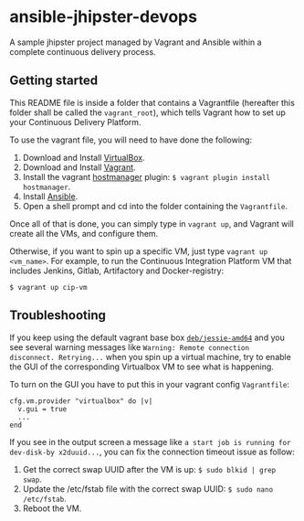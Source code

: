 # ansible-jhipster-devops
A sample jhipster project managed by Vagrant and Ansible within a complete continuous delivery process.



## Getting started

This README file is inside a folder that contains a Vagrantfile (hereafter this folder shall be called the `vagrant_root`), which tells Vagrant how to set up your Continuous Delivery Platform.

To use the vagrant file, you will need to have done the following:

  1. Download and Install [VirtualBox](https://www.virtualbox.org/wiki/Downloads).
  2. Download and Install [Vagrant](https://www.vagrantup.com/downloads.html).
  4. Install the vagrant [hostmanager](https://github.com/smdahlen/vagrant-hostmanager) plugin: `$ vagrant plugin install hostmanager`.
  4. Install [Ansible](http://docs.ansible.com/intro_installation.html).
  5. Open a shell prompt and cd into the folder containing the `Vagrantfile`.

Once all of that is done, you can simply type in `vagrant up`, and Vagrant will create all the VMs, and configure them.

Otherwise, if you want to spin up a specific VM, just type `vagrant up <vm_name>`. For example, to run the Continuous Integration Platform VM that includes Jenkins, Gitlab, Artifactory and Docker-registry:

    $ vagrant up cip-vm


## Troubleshooting

If you keep using the default vagrant base box [`deb/jessie-amd64`](https://vagrantcloud.com/deb/boxes/jessie-amd64) and you see several warning messages like `Warning: Remote connection disconnect. Retrying...` when you spin up a virtual machine, try to enable the GUI of the corresponding Virtualbox VM to see what is happening.

To turn on the GUI you have to put this in your vagrant config `Vagrantfile`:

    cfg.vm.provider "virtualbox" do |v|
      v.gui = true
      ...
    end

If you see in the output screen a message like `a start job is running for dev-disk-by x2duuid...`, you can fix the connection timeout issue as follow:

  1. Get the correct swap UUID after the VM is up: `$ sudo blkid | grep swap`.
  2. Update the /etc/fstab file with the correct swap UUID: `$ sudo nano /etc/fstab`.
  3. Reboot the VM.

